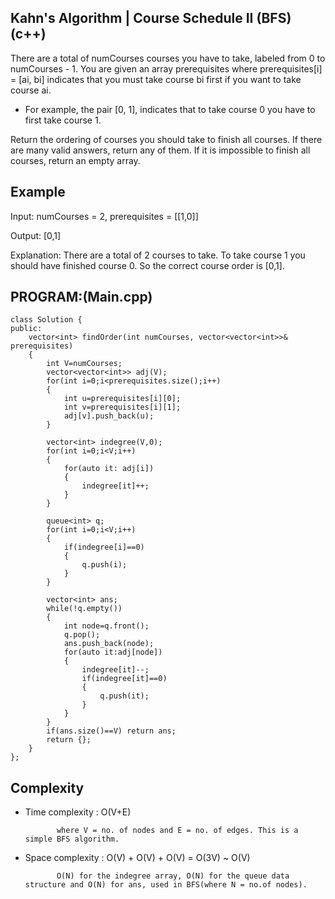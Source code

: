## Kahn's Algorithm | Course Schedule II (BFS) (c++)

There are a total of numCourses courses you have to take, labeled from 0 to numCourses - 1. You are given an array prerequisites where prerequisites[i] = [ai, bi] indicates that you must take course bi first if you want to take course ai.

- For example, the pair [0, 1], indicates that to take course 0 you have to first take course 1.

Return the ordering of courses you should take to finish all courses. If there are many valid answers, return any of them. If it is impossible to finish all courses, return an empty array.

## Example
Input: numCourses = 2, prerequisites = [[1,0]]

Output: [0,1]

Explanation: There are a total of 2 courses to take. To take course 1 you should have finished course 0. So the correct course order is [0,1].
## PROGRAM:(Main.cpp)
```
class Solution {
public:
    vector<int> findOrder(int numCourses, vector<vector<int>>& prerequisites) 
    {
        int V=numCourses;
        vector<vector<int>> adj(V);
        for(int i=0;i<prerequisites.size();i++)
        {
            int u=prerequisites[i][0];
            int v=prerequisites[i][1];
            adj[v].push_back(u);
        }
        
        vector<int> indegree(V,0);
        for(int i=0;i<V;i++)
        {
            for(auto it: adj[i])
            {
                indegree[it]++;
            }
        }
        
        queue<int> q;
        for(int i=0;i<V;i++)
        {
            if(indegree[i]==0)
            {
                q.push(i);
            }
        }

        vector<int> ans;
        while(!q.empty())
        {
            int node=q.front();
            q.pop();
            ans.push_back(node);
            for(auto it:adj[node])
            {
                indegree[it]--;
                if(indegree[it]==0)
                {
                    q.push(it);
                }
            }
        }
        if(ans.size()==V) return ans;
        return {};
    }
};
```
## Complexity
- Time complexity : O(V+E)
  
             where V = no. of nodes and E = no. of edges. This is a simple BFS algorithm.

- Space complexity : O(V) + O(V) + O(V) = O(3V) ~ O(V)

             O(N) for the indegree array, O(N) for the queue data structure and O(N) for ans, used in BFS(where N = no.of nodes).
